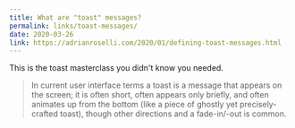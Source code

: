 ```yaml
---
title: What are "toast" messages?
permalink: links/toast-messages/
date: 2020-03-26
link: https://adrianroselli.com/2020/01/defining-toast-messages.html
---
```


This is the toast masterclass you didn't know you needed.

> In current user interface terms a toast is a message that appears on the screen; it is often short, often appears only briefly, and often animates up from the bottom (like a piece of ghostly yet precisely-crafted toast), though other directions and a fade-in/-out is common.
